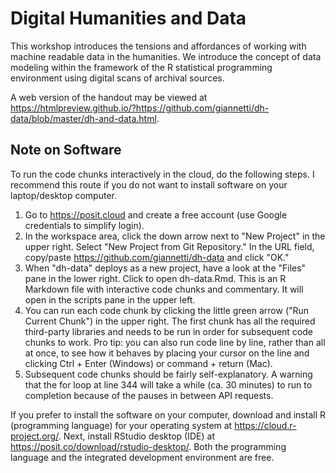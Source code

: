 # Digital Humanities and Data

This workshop introduces the tensions and affordances of working with machine readable data in the humanities. We introduce the concept of data modeling within the framework of the R statistical programming environment using digital scans of archival sources.

A web version of the handout may be viewed at <https://htmlpreview.github.io/?https://github.com/giannetti/dh-data/blob/master/dh-and-data.html>.

## Note on Software

To run the code chunks interactively in the cloud, do the following steps. I recommend this route if you do not want to install software on your laptop/desktop computer.

1. Go to <https://posit.cloud> and create a free account (use Google credentials to simplify login).
2. In the workspace area, click the down arrow next to "New Project" in the upper right. Select "New Project from Git Repository." In the URL field, copy/paste <https://github.com/giannetti/dh-data> and click "OK."
3. When "dh-data" deploys as a new project, have a look at the "Files" pane in the lower right. Click to open dh-data.Rmd. This is an R Markdown file with interactive code chunks and commentary. It will open in the scripts pane in the upper left.
4. You can run each code chunk by clicking the little green arrow ("Run Current Chunk") in the upper right. The first chunk has all the required third-party libraries and needs to be run in order for subsequent code chunks to work. Pro tip: you can also run code line by line, rather than all at once, to see how it behaves by placing your cursor on the line and clicking Ctrl + Enter (Windows) or command + return (Mac).
5. Subsequent code chunks should be fairly self-explanatory. A warning that the for loop at line 344 will take a while (ca. 30 minutes) to run to completion because of the pauses in between API requests.

If you prefer to install the software on your computer, download and install R (programming language) for your operating system at <https://cloud.r-project.org/>. Next, install RStudio desktop (IDE) at <https://posit.co/download/rstudio-desktop/>. Both the programming language and the integrated development environment are free.
